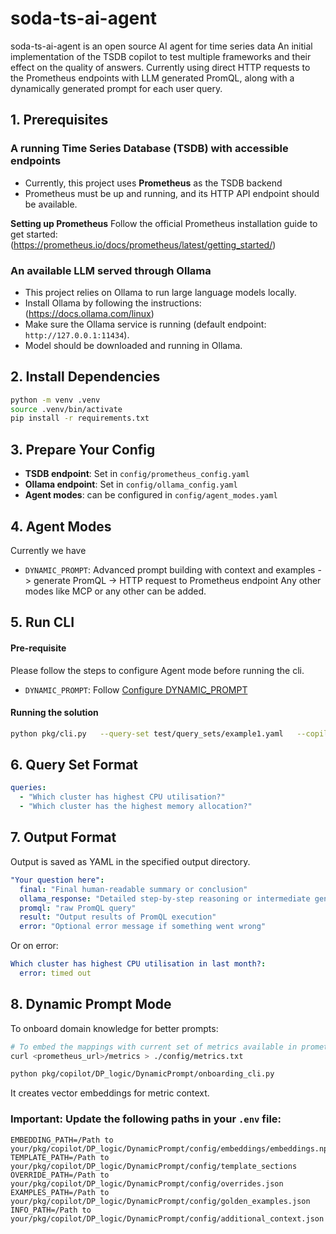 # soda-ts-ai-agent

soda-ts-ai-agent is an open source AI agent for time series data
An initial implementation of the TSDB copilot to test multiple frameworks and their effect on the quality of answers. Currently using direct HTTP requests to the Prometheus endpoints with LLM generated PromQL, along with a dynamically generated prompt for each user query.

## 1. Prerequisites
### A running Time Series Database (TSDB) with accessible endpoints  
  - Currently, this project uses **Prometheus** as the TSDB backend  
  - Prometheus must be up and running, and its HTTP API endpoint should be available.

**Setting up Prometheus**
Follow the official Prometheus installation guide to get started:
(https://prometheus.io/docs/prometheus/latest/getting_started/)

### An available LLM served through Ollama  
- This project relies on Ollama to run large language models locally.  
- Install Ollama by following the instructions:
   (https://docs.ollama.com/linux)  
- Make sure the Ollama service is running (default endpoint: `http://127.0.0.1:11434`).  
- Model should be downloaded and running in Ollama.

## 2. Install Dependencies

```bash
python -m venv .venv
source .venv/bin/activate
pip install -r requirements.txt
```

## 3. Prepare Your Config

- **TSDB endpoint**: Set in `config/prometheus_config.yaml`
- **Ollama endpoint**: Set in `config/ollama_config.yaml`
- **Agent modes**: can be configured in `config/agent_modes.yaml`

## 4. Agent Modes
Currently we have
- `DYNAMIC_PROMPT`: Advanced prompt building with context and examples -> generate PromQL -> HTTP request to Prometheus endpoint
Any other modes like MCP or any other can be added.

## 5. Run CLI

#### Pre-requisite
Please follow the steps to configure Agent mode before running the cli.
- `DYNAMIC_PROMPT`: Follow [Configure DYNAMIC_PROMPT](#8-dynamic-prompt-mode)

#### Running the solution

```bash
python pkg/cli.py   --query-set test/query_sets/example1.yaml   --copilot DYNAMIC_PROMPT   --prometheus-config config/prometheus_config.yaml
```

## 6. Query Set Format

```yaml
queries:
  - "Which cluster has highest CPU utilisation?"
  - "Which cluster has the highest memory allocation?"
```

## 7. Output Format

Output is saved as YAML in the specified output directory.

```yaml
"Your question here":
  final: "Final human-readable summary or conclusion"
  ollama_response: "Detailed step-by-step reasoning or intermediate generation from LLM"
  promql: "raw PromQL query"
  result: "Output results of PromQL execution"
  error: "Optional error message if something went wrong"
```

Or on error:
```yaml
Which cluster has highest CPU utilisation in last month?:
  error: timed out
```

## 8. Dynamic Prompt Mode

To onboard domain knowledge for better prompts:

```bash
# To embed the mappings with current set of metrics available in prometheus.
curl <prometheus_url>/metrics > ./config/metrics.txt

python pkg/copilot/DP_logic/DynamicPrompt/onboarding_cli.py
```

It creates vector embeddings for metric context.

### **Important:** Update the following paths in your `.env` file:

```env
EMBEDDING_PATH=/Path to your/pkg/copilot/DP_logic/DynamicPrompt/config/embeddings/embeddings.npz
TEMPLATE_PATH=/Path to your/pkg/copilot/DP_logic/DynamicPrompt/config/template_sections
OVERRIDE_PATH=/Path to your/pkg/copilot/DP_logic/DynamicPrompt/config/overrides.json
EXAMPLES_PATH=/Path to your/pkg/copilot/DP_logic/DynamicPrompt/config/golden_examples.json
INFO_PATH=/Path to your/pkg/copilot/DP_logic/DynamicPrompt/config/additional_context.json
```
